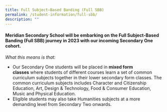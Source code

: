 ```yaml
---
title: Full Subject–Based Banding (Full SBB)
permalink: /student-information/full-sbb/
description: ""
---
```

#### **Meridian Secondary School will be embarking on the Full Subject-Based Banding (Full SBB) journey in 2023 with our incoming Secondary One cohort.**

_What this means is that:_

*   Our Secondary One students will be placed in **mixed form classes** where students of different courses learn a set of common curriculum subjects together in their lower secondary form classes. The common curriculum subjects includes Character and Citizenship Education, Art, Design & Technology, Food & Consumer Education, Music and Physical Education.
*   Eligible students may also take Humanities subjects at a more demanding level from Secondary Two onwards.